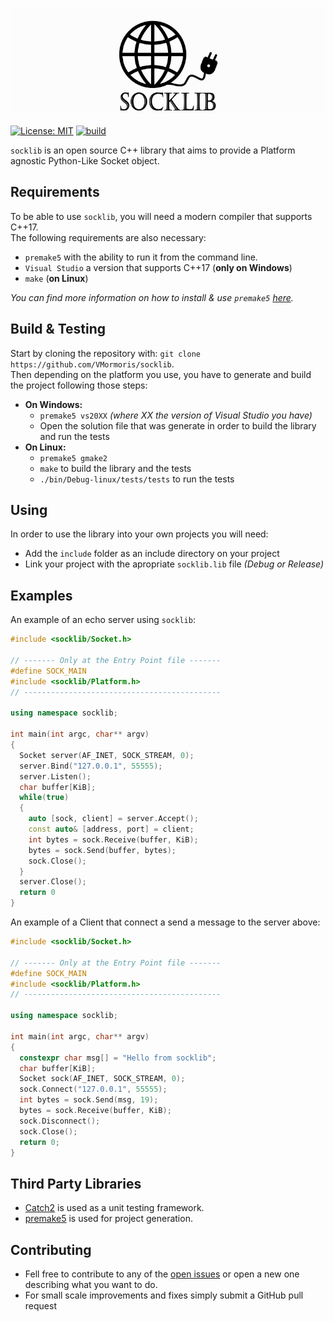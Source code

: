 ![logo](res/socklib.png)
<br></br>
[![License: MIT](https://img.shields.io/badge/License-MIT-yellow.svg)](https://opensource.org/licenses/MIT) [![build](https://github.com/VMormoris/socklib/actions/workflows/build.yml/badge.svg)](https://github.com/VMormoris/socklib/actions/workflows/build.yml)
<br>

```socklib``` is an open source C++ library that aims to provide a Platform agnostic Python-Like Socket object.

## Requirements

To be able to use ```socklib```, you will need a modern compiler that supports C++17.<br>
The following requirements are also necessary:
* ```premake5``` with the ability to run it from the command line.
* ```Visual Studio``` a version that supports C++17 (__only on Windows__)
* ```make``` (__on Linux__)

_You can find more information on how to install & use ```premake5``` [here](https://premake.github.io/docs/Using-Premake)._

## Build & Testing
Start by cloning the repository with: ```git clone https://github.com/VMormoris/socklib```.<br>
Then depending on the platform you use, you have to generate and build the project following those steps: 
* __On Windows:__<br>
  * ```premake5 vs20XX``` _(where XX the version of Visual Studio you have)_
  * Open the solution file that was generate in order to build the library and run the tests
* __On Linux:__<br>
  * ```premake5 gmake2```
  * ```make``` to build the library and the tests
  * ```./bin/Debug-linux/tests/tests``` to run the tests

## Using
In order to use the library into your own projects you will need:
* Add the ```include``` folder as an include directory on your project
* Link your project with the apropriate ```socklib.lib``` file _(Debug or Release)_

## Examples
An example of an echo server using ```socklib```:
```cpp
#include <socklib/Socket.h>

// ------- Only at the Entry Point file -------
#define SOCK_MAIN
#include <socklib/Platform.h>
// --------------------------------------------

using namespace socklib;

int main(int argc, char** argv)
{
  Socket server(AF_INET, SOCK_STREAM, 0);
  server.Bind("127.0.0.1", 55555);
  server.Listen();
  char buffer[KiB];
  while(true)
  {
    auto [sock, client] = server.Accept();
    const auto& [address, port] = client;
    int bytes = sock.Receive(buffer, KiB);
    bytes = sock.Send(buffer, bytes);
    sock.Close();
  }
  server.Close();
  return 0
}
```
An example of a Client that connect a send a message to the server above:
```cpp
#include <socklib/Socket.h>

// ------- Only at the Entry Point file -------
#define SOCK_MAIN
#include <socklib/Platform.h>
// --------------------------------------------

using namespace socklib;

int main(int argc, char** argv)
{
  constexpr char msg[] = "Hello from socklib";
  char buffer[KiB];
  Socket sock(AF_INET, SOCK_STREAM, 0);
  sock.Connect("127.0.0.1", 55555);
  int bytes = sock.Send(msg, 19);
  bytes = sock.Receive(buffer, KiB);
  sock.Disconnect();
  sock.Close();
  return 0;
}
```


## Third Party Libraries
* [Catch2](https://github.com/catchorg/Catch2) is used as a unit testing framework.
* [premake5](https://github.com/premake/premake-core) is used for project generation.

## Contributing
* Fell free to contribute to any of the [open issues](https://github.com/VMormoris/socklib/issues) or open a new one describing what you want to do.
* For small scale improvements and fixes simply submit a GitHub pull request
